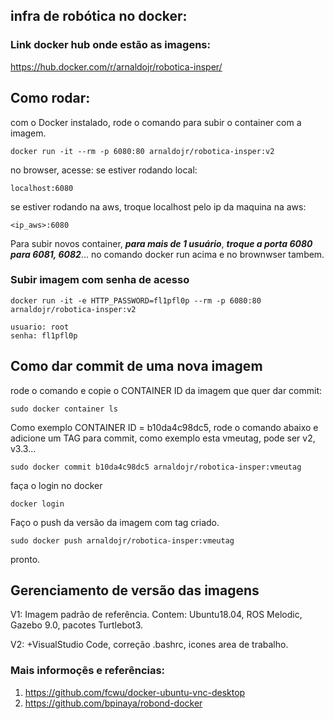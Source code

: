 ## infra de robótica no docker:

### Link docker hub onde estão as imagens:
https://hub.docker.com/r/arnaldojr/robotica-insper/

## Como rodar:

com o Docker instalado, rode o comando para subir o container com a imagem.

    docker run -it --rm -p 6080:80 arnaldojr/robotica-insper:v2

no browser, acesse:
se estiver rodando local:

    localhost:6080

se estiver rodando na aws, troque localhost pelo ip da maquina na aws: 

    <ip_aws>:6080
 
Para subir novos container, ***para mais de 1 usuário***, ***troque a porta 6080 para 6081, 6082***... no comando docker run acima e no brownwser tambem.

### Subir imagem com senha de acesso

    docker run -it -e HTTP_PASSWORD=fl1pfl0p --rm -p 6080:80 arnaldojr/robotica-insper:v2

    usuario: root
    senha: fl1pfl0p

## Como dar commit de uma nova imagem

rode o comando e copie o CONTAINER ID da imagem que quer dar commit:
 
    sudo docker container ls

Como exemplo CONTAINER ID = b10da4c98dc5, rode o comando abaixo e adicione um TAG para commit, como exemplo esta vmeutag, pode ser v2, v3.3...

    sudo docker commit b10da4c98dc5 arnaldojr/robotica-insper:vmeutag

faça o login no docker

    docker login

Faço o push da versão da imagem com tag criado.

    sudo docker push arnaldojr/robotica-insper:vmeutag

pronto.

## Gerenciamento de versão das imagens

V1: Imagem padrão de referência. Contem: Ubuntu18.04, ROS Melodic, Gazebo 9.0, pacotes Turtlebot3. 

V2: +VisualStudio Code, correção .bashrc, icones area de trabalho.


### Mais informoçẽs e referências:
1. https://github.com/fcwu/docker-ubuntu-vnc-desktop
2. https://github.com/bpinaya/robond-docker

